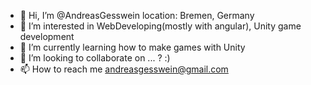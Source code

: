 - 👋 Hi, I’m @AndreasGesswein location: Bremen, Germany
- 👀 I’m interested in WebDeveloping(mostly with angular), Unity game development
- 🌱 I’m currently learning how to make games with Unity
- 💞️ I’m looking to collaborate on ... ? :)
- 📫 How to reach me andreasgesswein@gmail.com

<!---
AndreasGesswein/AndreasGesswein is a ✨ special ✨ repository because its `README.md` (this file) appears on your GitHub profile.
You can click the Preview link to take a look at your changes.
--->
